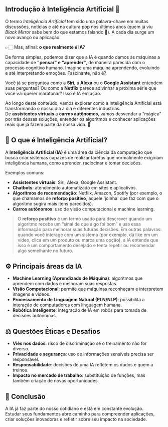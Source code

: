 ## Introdução à Inteligência Artificial 🤖  

O termo *Inteligência Artificial* tem sido uma palavra-chave em muitas discussões, notícias e até na cultura pop nos últimos anos 
(quem já viu *Black Mirror* sabe bem do que estamos falando 👀). A cada dia surge um novo avanço ou aplicação.  

👉🏻 Mas, afinal: **o que realmente é IA?**  

De forma simples, podemos dizer que a IA é quando damos às máquinas a capacidade de **"pensar" e "aprender"**, de maneira parecida com o processo cognitivo humano. Imagine uma máquina aprendendo, evoluindo e até interpretando emoções. Fascinante, não é?  

Você já se perguntou como a **Siri**, a **Alexa** ou o **Google Assistant** entendem suas perguntas? Ou como a **Netflix** parece adivinhar a próxima série que você vai querer maratonar? Isso é IA em ação.  

Ao longo deste conteúdo, vamos explorar como a Inteligência Artificial está transformando o nosso dia a dia e diferentes indústrias.  
De **assistentes virtuais** a **carros autônomos**, vamos desvendar a “mágica” por trás dessas soluções, entender os algoritmos e conhecer aplicações reais que já fazem parte da nossa vida. 🚀

## 📌 O que é Inteligência Artificial?  
A **Inteligência Artificial (IA)** é uma área da ciência da computação que busca criar sistemas capazes de realizar tarefas que normalmente exigiriam inteligência humana, como aprender, raciocinar e tomar decisões.  

Exemplos comuns:  
- **Assistentes virtuais**: Siri, Alexa, Google Assistant.  
- **Chatbots**: atendimento automatizado em sites e aplicativos.  
- **Algoritmos de recomendação**: Netflix, Amazon, Spotify (por exemplo, o que chamamos de **reforço positivo**, aquele 'joinha' que faz com que o algoritmo sugira mais itens parecidos).  
- **Carros autônomos**: uso de visão computacional e machine learning.

> O **reforço positivo** é um termo usado para descrever quando um algoritmo recebe um “sinal de que algo foi bom” e usa essa informação para melhorar suas futuras decisões.
> Em outras palavras: quando você interage com um sistema (por exemplo, dá like em um vídeo, clica em um produto ou marca uma opção), a IA entende que isso é um comportamento desejado e tenta repetir ou recomendar algo semelhante no futuro.

## ⚙️ Principais áreas da IA  
- **Machine Learning (Aprendizado de Máquina)**: algoritmos que aprendem com dados e melhoram suas respostas.  
- **Visão Computacional**: permite que máquinas reconheçam e interpretem imagens e vídeos.  
- **Processamento de Linguagem Natural (PLN/NLP)**: possibilita a interação de computadores com linguagem humana.  
- **Robótica Inteligente**: integração de IA em robôs para tomada de decisões autônomas.  

## ⚖️ Questões Éticas e Desafios  
- **Viés nos dados**: risco de discriminação se o treinamento não for diverso.  
- **Privacidade e segurança**: uso de informações sensíveis precisa ser responsável.  
- **Responsabilidade**: decisões de uma IA refletem os dados e quem a treinou.  
- **Impacto no mercado de trabalho**: substituição de funções, mas também criação de novas oportunidades.  

## 🚀 Conclusão  
A IA já faz parte do nosso cotidiano e está em constante evolução.  
Estudar seus fundamentos abre caminho para compreender aplicações, criar soluções inovadoras e refletir sobre seu impacto na sociedade.  
